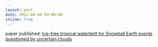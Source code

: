 ```yaml
---
layout: post
date: 2022-06-09 09:00:00
inline: true
---
```


paper published: <a href="https://doi.org/10.1038/s41561-022-00950-1">Ice-free tropical waterbelt for Snowball Earth events questioned by uncertain clouds</a>
